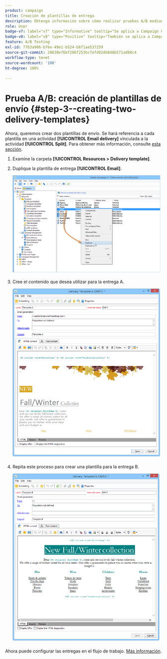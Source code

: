 ```yaml
---
product: campaign
title: Creación de plantillas de entrega
description: Obtenga información sobre cómo realizar pruebas A/B mediante un caso de uso dedicado
role: User
badge-v7: label="v7" type="Informative" tooltip="Se aplica a Campaign Classic v7"
badge-v8: label="v8" type="Positive" tooltip="También se aplica a Campaign v8"
feature: A/B Testing
exl-id: 77b3a906-b76e-49e1-b524-b6f1ae537259
source-git-commit: 28638e76bf286f253bc7efd02db848b571ad88c4
workflow-type: tm+mt
source-wordcount: '100'
ht-degree: 100%

---
```


# Prueba A/B: creación de plantillas de envío {#step-3--creating-two-delivery-templates}

Ahora, queremos crear dos plantillas de envío. Se hará referencia a cada plantilla en una actividad **[!UICONTROL Email delivery]** vinculada a la actividad **[!UICONTROL Split]**. Para obtener más información, consulte [esta sección](about-templates.md).

1. Examine la carpeta **[!UICONTROL Resources > Delivery template]**.
1. Duplique la plantilla de entrega **[!UICONTROL Email]**.

   ![](assets/use_case_abtesting_deliverymodel_001.png)

1. Cree el contenido que desea utilizar para la entrega A.

   ![](assets/use_case_abtesting_deliverymodel_002.png)

1. Repita este proceso para crear una plantilla para la entrega B.

   ![](assets/use_case_abtesting_deliverymodel_003.png)

Ahora puede configurar las entregas en el flujo de trabajo. [Más información](a-b-testing-uc-configuring-deliveries.md).
